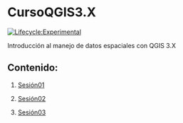 # **CursoQGIS3.X**

[![Lifecycle:Experimental](https://img.shields.io/badge/Lifecycle-Experimental-339999)](https://github.com/ambarja/qgis-geogis)

Introducción al manejo de datos espaciales con QGIS 3.X

## **Contenido:**

1. [Sesión01]()

2. [Sesión02]()

3. [Sesión03]()
